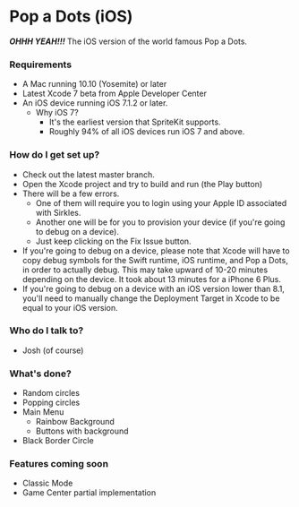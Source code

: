 # Pop a Dots (iOS) #

***OHHH YEAH!!!*** The iOS version of the world famous Pop a Dots.

### Requirements ###

* A Mac running 10.10 (Yosemite) or later
* Latest Xcode 7 beta from Apple Developer Center
* An iOS device running iOS 7.1.2 or later.
    * Why iOS 7?
        * It's the earliest version that SpriteKit supports.
        * Roughly 94% of all iOS devices run iOS 7 and above.

### How do I get set up? ###

* Check out the latest master branch.
* Open the Xcode project and try to build and run (the Play button)
* There will be a few errors.
    * One of them will require you to login using your Apple ID associated with Sirkles.
    * Another one will be for you to provision your device (if you're going to debug on a device).
    * Just keep clicking on the Fix Issue button.
* If you're going to debug on a device, please note that Xcode will have to copy debug symbols for the Swift runtime, iOS runtime, and Pop a Dots, in order to actually debug. This may take upward of 10-20 minutes depending on the device. It took about 13 minutes for a iPhone 6 Plus.
* If you're going to debug on a device with an iOS version lower than 8.1, you'll need to manually change the Deployment Target in Xcode to be equal to your iOS version.

### Who do I talk to? ###

* Josh (of course)

### What's done? ###

* Random circles
* Popping circles
* Main Menu
	* Rainbow Background
	* Buttons with background
* Black Border Circle

### Features coming soon ###

* Classic Mode
* Game Center partial implementation
